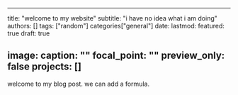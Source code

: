 ---
title: "welcome to my website"
subtitle: "i have no idea what i am doing"
authors: []
tags: ["random"]
categories["general"]
date: 
lastmod: 
featured: true
draft: true

image:
  caption: ""
  focal_point: ""
  preview_only: false
  projects: []
 ---
 
 welcome to my blog post. we can add a formula.
